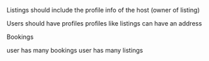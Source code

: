 Listings should include the profile info of the host (owner of listing)

Users should have profiles
profiles like listings can have an address

Bookings

user has many bookings
user has many listings 